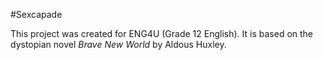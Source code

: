 #Sexcapade

This project was created for ENG4U (Grade 12 English). It is based on the dystopian novel *Brave New World* by Aldous Huxley.